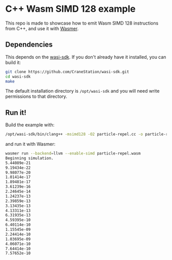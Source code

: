 # C++ Wasm SIMD 128 example

This repo is made to showcase how to emit Wasm SIMD 128 instructions from C++, and use it with [Wasmer](https://github.com/wasmerio/wasmer).

## Dependencies

This depends on the [wasi-sdk](https://github.com/CraneStation/wasi-sdk). If you don't already have it installed, you can build it:

```bash
git clone https://github.com/CraneStation/wasi-sdk.git
cd wasi-sdk
make
```

The default installation directory is `/opt/wasi-sdk` and you will need write permissions to that directory.

## Run it!

Build the example with:

```bash
/opt/wasi-sdk/bin/clang++ -msimd128 -O2 particle-repel.cc -o particle-repel.wasm
```

and run it with Wasmer:

```bash
wasmer run --backend=llvm --enable-simd particle-repel.wasm
Beginning simulation.
5.44089e-21
9.19434e-22
9.98077e-20
1.01414e-17
1.89481e-17
3.61239e-16
2.24645e-14
1.24237e-13
2.39859e-13
3.13435e-13
4.13311e-13
6.31935e-13
4.59395e-10
6.40114e-10
1.15545e-09
2.24414e-10
1.03695e-09
4.06071e-10
7.64414e-10
7.57652e-10
```
